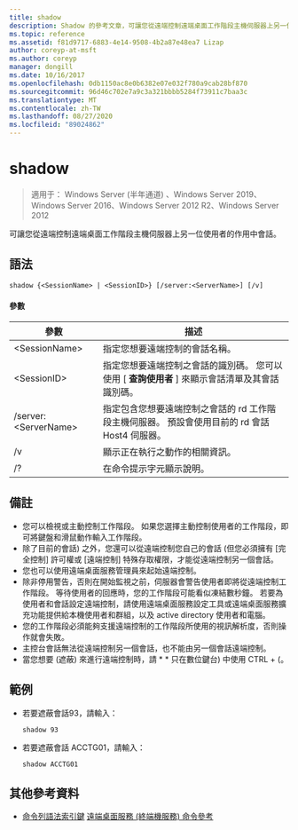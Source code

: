 ```yaml
---
title: shadow
description: Shadow 的參考文章，可讓您從遠端控制遠端桌面工作階段主機伺服器上另一位使用者的作用中會話。
ms.topic: reference
ms.assetid: f81d9717-6883-4e14-9508-4b2a87e48ea7 Lizap
author: coreyp-at-msft
ms.author: coreyp
manager: dongill
ms.date: 10/16/2017
ms.openlocfilehash: 0db1150ac8e0b6382e07e032f780a9cab28bf870
ms.sourcegitcommit: 96d46c702e7a9c3a321bbbb5284f73911c7baa3c
ms.translationtype: MT
ms.contentlocale: zh-TW
ms.lasthandoff: 08/27/2020
ms.locfileid: "89024862"
---
```

# <a name="shadow"></a>shadow

> 適用于： Windows Server (半年通道) 、Windows Server 2019、Windows Server 2016、Windows Server 2012 R2、Windows Server 2012

可讓您從遠端控制遠端桌面工作階段主機伺服器上另一位使用者的作用中會話。



## <a name="syntax"></a>語法
```
shadow {<SessionName> | <SessionID>} [/server:<ServerName>] [/v]
```

#### <a name="parameters"></a>參數
|參數|描述|
|-------|--------|
|\<SessionName>|指定您想要遠端控制的會話名稱。|
|\<SessionID>|指定您想要遠端控制之會話的識別碼。 您可以使用 [ **查詢使用者** ] 來顯示會話清單及其會話識別碼。|
|/server:\<ServerName>|指定包含您想要遠端控制之會話的 rd 工作階段主機伺服器。 預設會使用目前的 rd 會話 Host4 伺服器。|
|/v|顯示正在執行之動作的相關資訊。|
|/?|在命令提示字元顯示說明。|

## <a name="remarks"></a>備註
-   您可以檢視或主動控制工作階段。 如果您選擇主動控制使用者的工作階段，即可將鍵盤和滑鼠動作輸入工作階段。
-   除了目前的會話) 之外，您還可以從遠端控制您自己的會話 (但您必須擁有 [完全控制] 許可權或 [遠端控制] 特殊存取權限，才能從遠端控制另一個會話。
-   您也可以使用遠端桌面服務管理員來起始遠端控制。
-   除非停用警告，否則在開始監視之前，伺服器會警告使用者即將從遠端控制工作階段。 等待使用者的回應時，您的工作階段可能看似凍結數秒鐘。 若要為使用者和會話設定遠端控制，請使用遠端桌面服務設定工具或遠端桌面服務擴充功能提供給本機使用者和群組，以及 active directory 使用者和電腦。
-   您的工作階段必須能夠支援遠端控制的工作階段所使用的視訊解析度，否則操作就會失敗。
-   主控台會話無法從遠端控制另一個會話，也不能由另一個會話遠端控制。
-   當您想要 (遮蔽) 來進行遠端控制時，請 \* \* 只在數位鍵台) 中使用 CTRL + (。

## <a name="examples"></a>範例
-   若要遮蔽會話93，請輸入：
    ```
    shadow 93
    ```
-   若要遮蔽會話 ACCTG01，請輸入：
    ```
    shadow ACCTG01
    ```

## <a name="additional-references"></a>其他參考資料
- [命令列語法索引鍵](command-line-syntax-key.md) 
[遠端桌面服務 (終端機服務) 命令參考](remote-desktop-services-terminal-services-command-reference.md)
